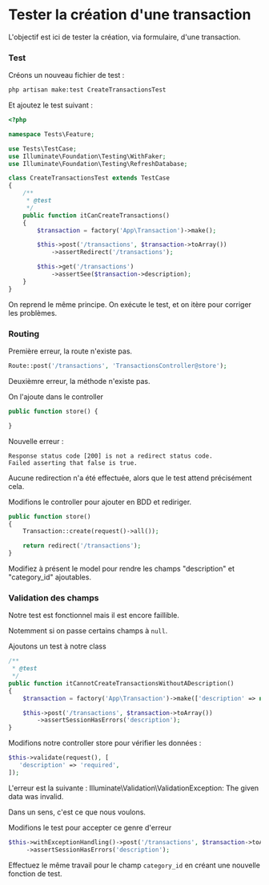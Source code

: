 # Tester la création d'une transaction

L'objectif est ici de tester la création, via formulaire, d'une transaction.

### Test

Créons un nouveau fichier de test :

```bash
php artisan make:test CreateTransactionsTest
```

Et ajoutez le test suivant :

```php
<?php

namespace Tests\Feature;

use Tests\TestCase;
use Illuminate\Foundation\Testing\WithFaker;
use Illuminate\Foundation\Testing\RefreshDatabase;

class CreateTransactionsTest extends TestCase
{
    /**
     * @test
     */
    public function itCanCreateTransactions()
    {
        $transaction = factory('App\Transaction')->make();

        $this->post('/transactions', $transaction->toArray())
            ->assertRedirect('/transactions');

        $this->get('/transactions')
            ->assertSee($transaction->description);
    }
}
```

On reprend le même principe. On exécute le test, et on itère pour corriger les problèmes.

### Routing

Première erreur, la route n'existe pas.

```php
Route::post('/transactions', 'TransactionsController@store');
```

Deuxièmre erreur, la méthode n'existe pas.

On l'ajoute dans le controller 

```php
public function store() {

}
```

Nouvelle erreur :
```
Response status code [200] is not a redirect status code.
Failed asserting that false is true.
```

Aucune redirection n'a été effectuée, alors que le test attend précisément cela.

Modifions le controller pour ajouter en BDD et rediriger.

```php
public function store()
{
    Transaction::create(request()->all());

    return redirect('/transactions');
}
```

Modifiez à présent le model pour rendre les champs "description" et "category_id" ajoutables.


### Validation des champs

Notre test est fonctionnel mais il est encore faillible.

Notemment si on passe certains champs à `null`.

Ajoutons un test à notre class

```php
/**
 * @test
 */
public function itCannotCreateTransactionsWithoutADescription()
{
    $transaction = factory('App\Transaction')->make(['description' => null]);

    $this->post('/transactions', $transaction->toArray())
        ->assertSessionHasErrors('description');
}
```

Modifions notre controller store pour vérifier les données :

```php
$this->validate(request(), [
   'description' => 'required',
]);
```

L'erreur est la suivante : Illuminate\Validation\ValidationException: The given data was invalid.
                           
Dans un sens, c'est ce que nous voulons.

Modifions le test pour accepter ce genre d'erreur 

```php
$this->withExceptionHandling()->post('/transactions', $transaction->toArray())
     ->assertSessionHasErrors('description');
```

Effectuez le même travail pour le champ `category_id` en créant une nouvelle fonction de test.

